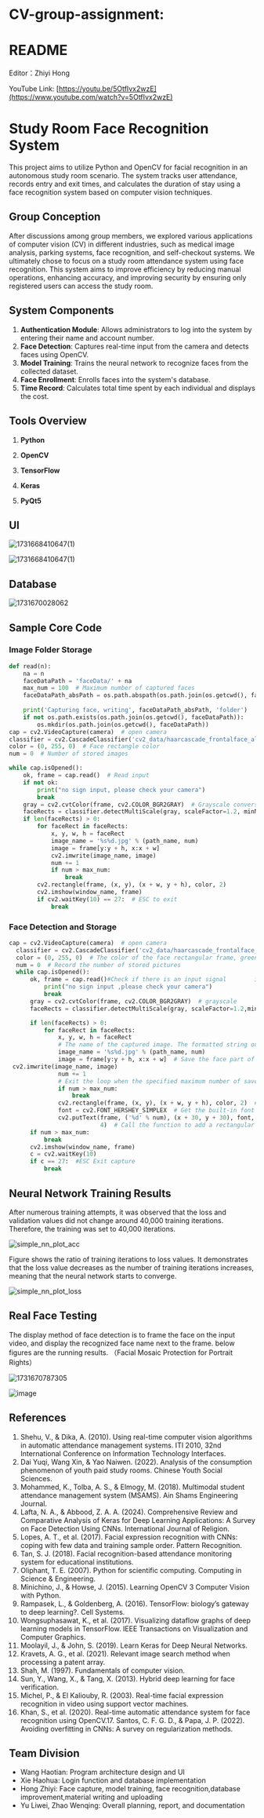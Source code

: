 # CV-group-assignment: 

# README

Editor：Zhiyi Hong

YouTube Link: [https://youtu.be/5OtfIvx2wzE](https://www.youtube.com/watch?v=5OtfIvx2wzE)

# Study Room Face Recognition System

This project aims to utilize Python and OpenCV for facial recognition in an autonomous study room scenario. The system tracks user attendance, records entry and exit times, and calculates the duration of stay using a face recognition system based on computer vision techniques.


## Group Conception

After discussions among group members, we explored various applications of computer vision (CV) in different industries, such as medical image analysis, parking systems, face recognition, and self-checkout systems. We ultimately chose to focus on a study room attendance system using face recognition. This system aims to improve efficiency by reducing manual operations, enhancing accuracy, and improving security by ensuring only registered users can access the study room.


## System Components

1. **Authentication Module**: Allows administrators to log into the system by entering their name and account number.
2. **Face Detection**: Captures real-time input from the camera and detects faces using OpenCV.
3. **Model Training**: Trains the neural network to recognize faces from the collected dataset.
4. **Face Enrollment**: Enrolls faces into the system's database.
5. **Time Record**: Calculates total time spent by each individual and displays the cost.

## Tools Overview

1. **Python**

2. **OpenCV**

3. **TensorFlow**

4. **Keras**

5. **PyQt5**


## UI
![1731668410647(1)](https://github.com/user-attachments/assets/e7fa8ad9-d4a6-499f-b73d-8e7f598075e1)

![1731668410647(1)](https://github.com/user-attachments/assets/df96826a-e4f6-4dfd-978c-851332e36959)

## Database
![1731670028062](https://github.com/user-attachments/assets/9c38f35b-6608-4109-a8aa-20fffa41e3b0)


## Sample Core Code

### Image Folder Storage
```python
def read(n):
    na = n
    faceDataPath = 'faceData/' + na
    max_num = 100  # Maximum number of captured faces
    faceDataPath_absPath = os.path.abspath(os.path.join(os.getcwd(), faceDataPath))
    
    print('Capturing face, writing', faceDataPath_absPath, 'folder')
    if not os.path.exists(os.path.join(os.getcwd(), faceDataPath)):
        os.mkdir(os.path.join(os.getcwd(), faceDataPath))
cap = cv2.VideoCapture(camera)  # open camera
classifier = cv2.CascadeClassifier('cv2_data/haarcascade_frontalface_alt.xml')  # Load classifier
color = (0, 255, 0)  # Face rectangle color
num = 0  # Number of stored images

while cap.isOpened():
    ok, frame = cap.read()  # Read input
    if not ok:
        print("no sign input, please check your camera")
        break
    gray = cv2.cvtColor(frame, cv2.COLOR_BGR2GRAY)  # Grayscale conversion
    faceRects = classifier.detectMultiScale(gray, scaleFactor=1.2, minNeighbors=3, minSize=(32, 32))
    if len(faceRects) > 0:
        for faceRect in faceRects:
            x, y, w, h = faceRect
            image_name = '%s%d.jpg' % (path_name, num)
            image = frame[y:y + h, x:x + w]
            cv2.imwrite(image_name, image)
            num += 1
            if num > max_num:
                break
        cv2.rectangle(frame, (x, y), (x + w, y + h), color, 2)
        cv2.imshow(window_name, frame)
        if cv2.waitKey(10) == 27:  # ESC to exit
            break

  ```

  ### Face Detection and Storage
  ```python
  cap = cv2.VideoCapture(camera)  # open camera
    classifier = cv2.CascadeClassifier('cv2_data/haarcascade_frontalface_alt.xml')# Load the classifier, the classifier that comes with OpenCV
    color = (0, 255, 0)  # The color of the face rectangular frame, green
    num = 0  # Record the number of stored pictures
    while cap.isOpened():
        ok, frame = cap.read()#Check if there is an input signal        if not ok:
            print("no sign input ,please check your camera")
            break
        gray = cv2.cvtColor(frame, cv2.COLOR_BGR2GRAY)  # grayscale
        faceRects = classifier.detectMultiScale(gray, scaleFactor=1.2,minNeighbors=3, minSize=(32, 32))

        if len(faceRects) > 0:
            for faceRect in faceRects:
                x, y, w, h = faceRect
                # The name of the captured image. The formatted string output is used here.
                image_name = '%s%d.jpg' % (path_name, num)
                image = frame[y:y + h, x:x + w]  # Save the face part of the current frame as a picture. The access here is from the y position to the y+h-1 position.             
   cv2.imwrite(image_name, image)
                num += 1
                # Exit the loop when the specified maximum number of saves is exceeded.
                if num > max_num:
                    break
                cv2.rectangle(frame, (x, y), (x + w, y + h), color, 2)  # Draw a rectangular frame
                font = cv2.FONT_HERSHEY_SIMPLEX  # Get the built-in font
                cv2.putText(frame, ('%d' % num), (x + 30, y + 30), font, 1, (255, 0, 255),
                            4)  # Call the function to add a rectangular frame to the face coordinate position to display how many face images are currently captured.
        if num > max_num:
            break
        cv2.imshow(window_name, frame)
        c = cv2.waitKey(10)
        if c == 27:  #ESC Exit capture
            break

   ```

## Neural Network Training Results
After numerous training attempts, it was observed that the loss and validation values did not change around 40,000 training iterations. Therefore, the training was set to 40,000 iterations. 

![simple_nn_plot_acc](https://github.com/user-attachments/assets/ead9743d-6ef1-4b01-9a7f-c63e0196f722)

Figure shows the ratio of training iterations to loss values. It demonstrates that the loss value decreases as the number of training iterations increases, meaning that the neural network starts to converge.

![simple_nn_plot_loss](https://github.com/user-attachments/assets/0b69bdb8-8a96-4858-b326-98998dc249c8)


## Real Face Testing
The display method of face detection is to frame the face on the input video, and display the recognized face name next to the frame. below figures are the running results.
（Facial Mosaic Protection for Portrait Rights）

![1731670787305](https://github.com/user-attachments/assets/304dab53-fb08-4d10-ac9b-8a40602deec3)

![image](https://github.com/user-attachments/assets/c61d989f-8103-4164-80c4-50cd0e729644)



## References
1. Shehu, V., & Dika, A. (2010). Using real-time computer vision algorithms in automatic attendance management systems. ITI 2010, 32nd International Conference on Information Technology Interfaces.
2. Dai Yuqi, Wang Xin, & Yao Naiwen. (2022). Analysis of the consumption phenomenon of youth paid study rooms. Chinese Youth Social Sciences.
3. Mohammed, K., Tolba, A. S., & Elmogy, M. (2018). Multimodal student attendance management system (MSAMS). Ain Shams Engineering Journal.
4. Lafta, N. A., & Abbood, Z. A. A. (2024). Comprehensive Review and Comparative Analysis of Keras for Deep Learning Applications: A Survey on Face Detection Using CNNs. International Journal of Religion.
5. Lopes, A. T., et al. (2017). Facial expression recognition with CNNs: coping with few data and training sample order. Pattern Recognition.
6. Tan, S. J. (2018). Facial recognition-based attendance monitoring system for educational institutions.
7. Oliphant, T. E. (2007). Python for scientific computing. Computing in Science & Engineering.
8. Minichino, J., & Howse, J. (2015). Learning OpenCV 3 Computer Vision with Python.
9. Rampasek, L., & Goldenberg, A. (2016). TensorFlow: biology’s gateway to deep learning?. Cell Systems.
10. Wongsuphasawat, K., et al. (2017). Visualizing dataflow graphs of deep learning models in TensorFlow. IEEE Transactions on Visualization and Computer Graphics.
11. Moolayil, J., & John, S. (2019). Learn Keras for Deep Neural Networks.
12. Kravets, A. G., et al. (2021). Relevant image search method when processing a patent array.
13. Shah, M. (1997). Fundamentals of computer vision.
14. Sun, Y., Wang, X., & Tang, X. (2013). Hybrid deep learning for face verification.
15. Michel, P., & El Kaliouby, R. (2003). Real-time facial expression recognition in video using support vector machines.
16. Khan, S., et al. (2020). Real-time automatic attendance system for face recognition using OpenCV.17. Santos, C. F. G. D., & Papa, J. P. (2022). Avoiding overfitting in CNNs: A survey on regularization methods.

## Team Division
- Wang Haotian: Program architecture design and UI
- Xie Haohua: Login function and database implementation
- Hong Zhiyi: Face capture, model training, face recognition,database improvement,material writing and uploading
- Yu Liwei, Zhao Wenqing: Overall planning, report, and documentation


